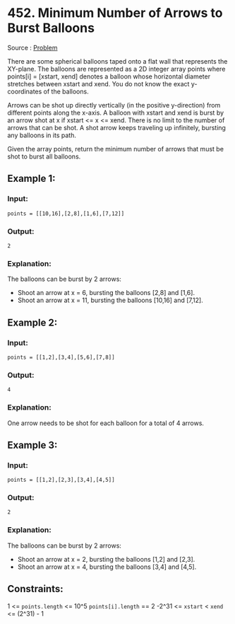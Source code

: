 # 452. Minimum Number of Arrows to Burst Balloons

Source : [Problem](https://leetcode.com/problems/minimum-number-of-arrows-to-burst-balloons)

There are some spherical balloons taped onto a flat wall that represents the XY-plane. The balloons are represented as a 2D integer array points where points[i] = [xstart, xend] denotes a balloon whose horizontal diameter stretches between xstart and xend. You do not know the exact y-coordinates of the balloons.

Arrows can be shot up directly vertically (in the positive y-direction) from different points along the x-axis. A balloon with xstart and xend is burst by an arrow shot at x if xstart <= x <= xend. There is no limit to the number of arrows that can be shot. A shot arrow keeps traveling up infinitely, bursting any balloons in its path.

Given the array points, return the minimum number of arrows that must be shot to burst all balloons.

## Example 1:

### Input:

    points = [[10,16],[2,8],[1,6],[7,12]]

### Output:

    2

### Explanation:

The balloons can be burst by 2 arrows:

- Shoot an arrow at x = 6, bursting the balloons [2,8] and [1,6].
- Shoot an arrow at x = 11, bursting the balloons [10,16] and [7,12].

## Example 2:

### Input:

    points = [[1,2],[3,4],[5,6],[7,8]]

### Output:

    4

### Explanation:

One arrow needs to be shot for each balloon for a total of 4 arrows.

## Example 3:

### Input:

    points = [[1,2],[2,3],[3,4],[4,5]]

### Output:

    2

### Explanation:

The balloons can be burst by 2 arrows:

- Shoot an arrow at x = 2, bursting the balloons [1,2] and [2,3].
- Shoot an arrow at x = 4, bursting the balloons [3,4] and [4,5].

## Constraints:

1 <= `points.length` <= 10^5
`points[i].length` == 2
-2^31 <= `xstart` < `xend` <= (2^31) - 1
